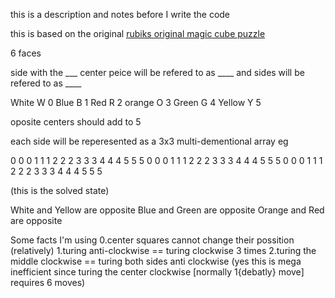 this is a description and notes before I write the code

this is based on the original [rubiks original magic cube puzzle](https://www.rubiks.com/about)

6 faces

side with the ___ center peice will be refered to as ____ and sides will be refered to as ____

White   W     0
Blue    B     1
Red     R     2
orange  O     3
Green   G     4
Yellow  Y     5

oposite centers should add to 5

each side will be reperesented as a 3x3 multi-dementional array eg

0 0 0     1 1 1     2 2 2     3 3 3     4 4 4     5 5 5
0 0 0     1 1 1     2 2 2     3 3 3     4 4 4     5 5 5
0 0 0     1 1 1     2 2 2     3 3 3     4 4 4     5 5 5

(this is the solved state)


White and Yellow are opposite
Blue and Green are opposite
Orange and Red are opposite




Some facts I'm using
0.center squares cannot change their possition (relatively) 
1.turing anti-clockwise == turing clockwise 3 times 
2.turing the middle clockwise ==  turing both sides anti clockwise
(yes this is mega inefficient since turing the center clockwise [normally 1{debatly} move] requires 6 moves) 
